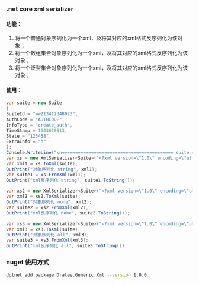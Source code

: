 ### .net core xml serializer
#### 功能：
1. 将一个普通对象序列化为一个xml，及将其对应的xml格式反序列化为该对象；
2. 将一个数组集合对象序列化为一个xml，及将其对应的xml格式反序列化为该对象；
3. 将一个泛型集合对象序列化为一个xml，及将其对应的xml格式反序列化为该对象；

#### 使用：
```csharp
var suite = new Suite
{
SuiteId = "ww213412348923",
AuthCode = "AUTHCODE",
InfoType = "create_auth",
TimeStamp = 1603610513,
State = "123458",
ExtraInfo = "h"
};
Console.WriteLine("\n========================================== suite ===================");
var xs = new XmlSerializer<Suite>("<?xml version=\"1.0\" encoding=\"utf-8\"?>",CDataFormatFor.String);
var xml1 = xs.ToXml(suite);
OutPrint("对象序列化 string", xml1);
var suite1 = xs.FromXml(xml1);
OutPrint("xml反序列化 string", suite1.ToString());

var xs2 = new XmlSerializer<Suite>("<?xml version=\"1.0\" encoding=\"utf-8\"?>",CDataFormatFor.None);
var xml2 = xs2.ToXml(suite);
OutPrint("对象序列化 none", xml2);
var suite2 = xs2.FromXml(xml2);
OutPrint("xml反序列化 none", suite2.ToString());

var xs3 = new XmlSerializer<Suite>("<?xml version=\"1.0\" encoding=\"utf-8\"?>",CDataFormatFor.All);
var xml3 = xs3.ToXml(suite);
OutPrint("对象序列化 all", xml3);
var suite3 = xs3.FromXml(xml3);
OutPrint("xml反序列化 all", suite3.ToString());
```

### nuget 使用方式
```bash
dotnet add package Dralee.Generic.Xml --version 1.0.0
```